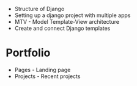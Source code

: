 - Structure of Django
- Setting up a django project with multiple apps
- MTV - Model Template-View architecture
- Create and connect Django templates


# Portfolio 
- Pages - Landing page
- Projects - Recent projects